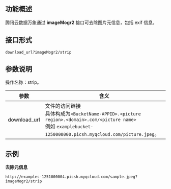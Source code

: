 ## 功能概述

腾讯云数据万象通过 **imageMogr2** 接口可去除图片元信息，包括 exif 信息。

## 接口形式
```
download_url?imageMogr2/strip
```

## 参数说明

操作名称：strip。

| 参数         | 含义                                                         |
| ------------ | ------------------------------------------------------------ |
| download_url | 文件的访问链接<br>具体构成为`<BucketName-APPID>.<picture region>.<domain>.com/<picture name>`<br>例如 `examplebucket-1250000000.picsh.myqcloud.com/picture.jpeg`。 

## 示例

**去除元信息**
```
http://examples-1251000004.picsh.myqcloud.com/sample.jpeg?imageMogr2/strip	